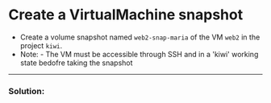 # Create a VirtualMachine snapshot
- Create a volume snapshot named `web2-snap-maria` of the VM `web2` in the project `kiwi`.
- Note: - The VM must be accessible through SSH and in a 'kiwi' working state bedofre taking the snapshot

---

### Solution:

